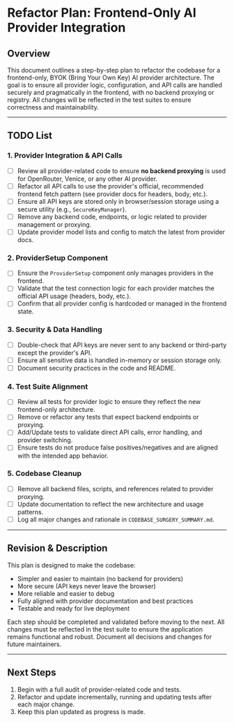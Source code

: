 # Refactor Plan: Frontend-Only AI Provider Integration

## Overview
This document outlines a step-by-step plan to refactor the codebase for a frontend-only, BYOK (Bring Your Own Key) AI provider architecture. The goal is to ensure all provider logic, configuration, and API calls are handled securely and pragmatically in the frontend, with no backend proxying or registry. All changes will be reflected in the test suites to ensure correctness and maintainability.

---

## TODO List

### 1. Provider Integration & API Calls
- [ ] Review all provider-related code to ensure **no backend proxying** is used for OpenRouter, Venice, or any other AI provider.
- [ ] Refactor all API calls to use the provider's official, recommended frontend fetch pattern (see provider docs for headers, body, etc.).
- [ ] Ensure all API keys are stored only in browser/session storage using a secure utility (e.g., `SecureKeyManager`).
- [ ] Remove any backend code, endpoints, or logic related to provider management or proxying.
- [ ] Update provider model lists and config to match the latest from provider docs.

### 2. ProviderSetup Component
- [ ] Ensure the `ProviderSetup` component only manages providers in the frontend.
- [ ] Validate that the test connection logic for each provider matches the official API usage (headers, body, etc.).
- [ ] Confirm that all provider config is hardcoded or managed in the frontend state.

### 3. Security & Data Handling
- [ ] Double-check that API keys are never sent to any backend or third-party except the provider's API.
- [ ] Ensure all sensitive data is handled in-memory or session storage only.
- [ ] Document security practices in the code and README.

### 4. Test Suite Alignment
- [ ] Review all tests for provider logic to ensure they reflect the new frontend-only architecture.
- [ ] Remove or refactor any tests that expect backend endpoints or proxying.
- [ ] Add/Update tests to validate direct API calls, error handling, and provider switching.
- [ ] Ensure tests do not produce false positives/negatives and are aligned with the intended app behavior.

### 5. Codebase Cleanup
- [ ] Remove all backend files, scripts, and references related to provider proxying.
- [ ] Update documentation to reflect the new architecture and usage patterns.
- [ ] Log all major changes and rationale in `CODEBASE_SURGERY_SUMMARY.md`.

---

## Revision & Description

This plan is designed to make the codebase:
- Simpler and easier to maintain (no backend for providers)
- More secure (API keys never leave the browser)
- More reliable and easier to debug
- Fully aligned with provider documentation and best practices
- Testable and ready for live deployment

Each step should be completed and validated before moving to the next. All changes must be reflected in the test suite to ensure the application remains functional and robust. Document all decisions and changes for future maintainers.

---

## Next Steps
1. Begin with a full audit of provider-related code and tests.
2. Refactor and update incrementally, running and updating tests after each major change.
3. Keep this plan updated as progress is made.
